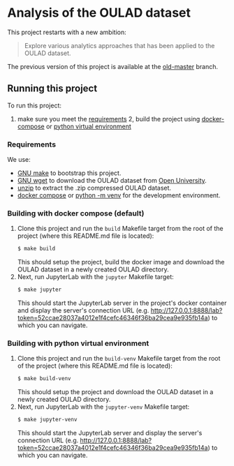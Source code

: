 # Analysis of the OULAD dataset

This project restarts with a new ambition:

> Explore various analytics approaches that has been applied to the OULAD
> dataset.

The previous version of this project is available at the
[old-master](https://github.com/SergioSim/OULAD/tree/old-master)
branch.

## Running this project

To run this project:

1. make sure you meet the [requirements](#requirements)
2, build the project using [docker-compose](#building-with-docker-compose-default) or
   [python virtual environment](#building-with-python-virtual-environment)

### Requirements

We use:

- [GNU make](https://www.gnu.org/software/make/) to bootstrap this project.
- [GNU wget](https://www.gnu.org/software/wget/) to download the OULAD dataset from
  [Open University](https://analyse.kmi.open.ac.uk/open_dataset).
- [unzip](https://infozip.sourceforge.net/UnZip.html) to extract the .zip compressed OULAD dataset.
- [docker compose](https://docs.docker.com/compose/) or
  [python -m venv](https://docs.python.org/3/library/venv.html) for the development environment.

### Building with docker compose (default)

1. Clone this project and run the `build` Makefile target from the root of the project (where this README.md file is located):
   ```bash
   $ make build
   ```
   This should setup the project, build the docker image and download the OULAD dataset in a newly created OULAD directory.
2. Next, run JupyterLab with the `jupyter` Makefile target:
   ```bash
   $ make jupyter
   ```
   This should start the JupyterLab server in the project's docker container and display the server's connection URL
   (e.g. http://127.0.0.1:8888/lab?token=52ccae28037a4012e1f4cefc46346f36ba29cea9e935fb14a) to which you can navigate.

### Building with python virtual environment

1. Clone this project and run the `build-venv` Makefile target from the root of the project (where this README.md file is located):
   ```bash
   $ make build-venv
   ```
   This should setup the project and download the OULAD dataset in a newly created OULAD directory.
2. Next, run JupyterLab with the `jupyter-venv` Makefile target:
   ```bash
   $ make jupyter-venv
   ```
   This should start the JupyterLab server and display the server's connection URL
   (e.g. http://127.0.0.1:8888/lab?token=52ccae28037a4012e1f4cefc46346f36ba29cea9e935fb14a) to which you can navigate.
